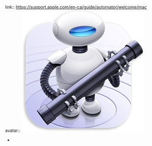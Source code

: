 link:: https://support.apple.com/en-ca/guide/automator/welcome/mac
avatar:: ![2023-01-05-20-32-21.jpeg](../assets/2023-01-05-20-32-21.jpeg)

-